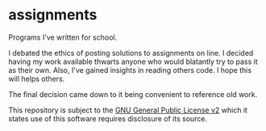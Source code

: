 assignments
===========

Programs I've written for school.

I debated the ethics of posting solutions to assignments on line. I decided having my work available 
thwarts anyone who would blatantly try to pass it as their own. Also, I've gained insights in 
reading others code. I hope this will helps others.

The final decision came down to it being convenient to reference old work.

This repository is subject to the [GNU General Public License v2](https://www.tldrlegal.com/l/gpl2)
which it states use of this software requires disclosure of its source.
